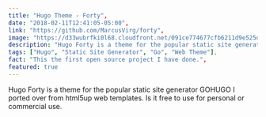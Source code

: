 ```yaml
---
title: "Hugo Theme - Forty",
date: "2018-02-11T12:41:05-05:00",
link: "https://github.com/MarcusVirg/forty",
image: "https://d33wubrfki0l68.cloudfront.net/091ce774677cfb6211d9e525db59e5fa4aa8c792/6369d/forty/screenshot-forty_huec0c1d12508adeceeb0ae13e5fa8a7e4_1340743_750x500_fill_catmullrom_top_2.png",
description: "Hugo Forty is a theme for the popular static site generator GOHUGO I ported over from html5up web templates. Is it free to use for personal or commercial use.",
tags: ["Hugo", "Static Site Generator", "Go", "Web Theme"],
fact: "This the first open source project I have done.",
featured: true
---
```


Hugo Forty is a theme for the popular static site generator GOHUGO I ported over from html5up web templates. Is it free to use for personal or commercial use.

